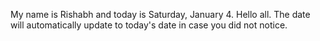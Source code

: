 My name is Rishabh and today is Saturday, January 4. Hello all. The date will automatically update to today's date in case you did not notice.
